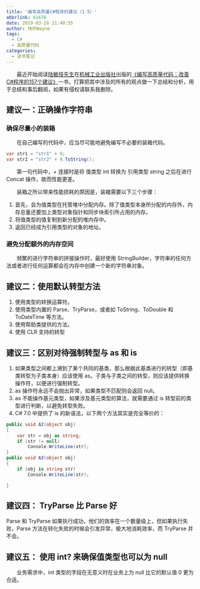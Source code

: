 ```yaml
---
title: '编写高质量C#程序的建议（1-5）'
abbrlink: 61676
date: 2019-03-28 21:40:55
author: 玮仔Wayne
tags:
  - C#
  - 高质量代码
categories:
  - 读书笔记
---
```

　　最近开始阅读[陆敏技先生](https://www.cnblogs.com/luminji/)在[机械工业出版社](http://www.cmpedu.com/)出版的[《编写高质量代码：改善C#程序的157个建议》](https://item.jd.com/10860284.html)一书，打算把其中涉及的所有的观点做一下总结和分析，用于总结和事后翻阅，如果有侵权请联系我删除。

## 建议一：正确操作字符串
### 确保尽量小的装箱
　　在自己编写的代码中，应当尽可能地避免编写不必要的装箱代码。
```csharp
var str1 = "str1" + 9;
var str2 = "str2" + 9.ToString();
```
　　第一句代码中，+ 连接时是将 值类型 int 转换为 引用类型 string 之后在进行 Concat 操作，故而性能更差。

　　装箱之所以带来性能损耗的原因是，装箱需要以下三个步骤：
1. 首先，会为值类型在托管堆中分配内存。除了值类型本身所分配的内存外，内存总量还要加上类型对象指针和同步块索引所占用的内存。
2. 将值类型的值复制到新分配的堆内存中。
3. 返回已经成为引用类型的对象的地址。

### 避免分配额外的内存空间

　　频繁的进行字符串的拼接操作时，最好使用 StringBuilder，字符串的任何方法或者进行任何运算都会在内存中创建一个新的字符串对象。
  
## 建议二：使用默认转型方法
1. 使用类型的转换运算符。
2. 使用类型内置的 Parse、TryParse，或者如 ToString、ToDouble 和 ToDateTime 等方法。
3. 使用帮助类提供的方法。
4. 使用 CLR 支持的转型

## 建议三：区别对待强制转型与 as 和 is
1. 如果类型之间都上溯到了某个共同的基类，那么根据此基类进行的转型（即基类转型为子类本身）应该使用 as。子类与子类之间的转型，则应该提供转换操作符，以便进行强制转型。
2. as 操作符永远不会抛出异常，如果类型不匹配则会返回 null。
3. as 不能操作基元类型，如果涉及基元类型的算法，就需要通过 is 转型前的类型进行判断，以避免转型失败。
4. C# 7.0 中提供了 is 的新语法，以下两个方法其实是完全等价的：
```cs
public void A2(object obj)
{
    var str = obj as string;
    if (str != null)
        Console.WriteLine(str);
}
public void A3(object obj)
{
    if (obj is string str)
        Console.WriteLine(str);

}
```

## 建议四： TryParse 比 Parse 好
Parse 和 TryParse 如果执行成功，他们的效率在一个数量级上，但如果执行失败，Parse 方法在转化失败的时候会引发异常，极大地消耗效率，而 TryParse 并不会。

## 建议五： 使用 int? 来确保值类型也可以为 null
　　业务需求中，int 类型的字段在无意义时在业务上为 null 比它的默认值 0 更为合适。